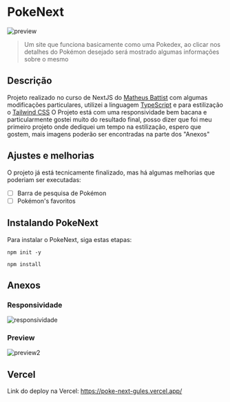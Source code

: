 # PokeNext

![preview](https://user-images.githubusercontent.com/85464318/192163468-f182799c-2c19-46dd-b780-0073fbb5e153.png)

> Um site que funciona basicamente como uma Pokedex, ao clicar nos detalhes do Pokémon desejado será mostrado algumas informações sobre o mesmo

## Descrição

Projeto realizado no curso de NextJS do [Matheus Battist](https://www.youtube.com/c/MatheusBattisti) com algumas modificações particulares, utilizei a linguagem [TypeScript](https://www.typescriptlang.org/) e para estilização o [Tailwind CSS](https://tailwindui.com/) 
O Projeto está com uma responsividade bem bacana e particularmente gostei muito do resultado final, posso dizer que foi meu primeiro projeto onde dediquei um tempo na estilização, espero que gostem, mais imagens poderão ser encontradas na parte dos "Anexos"

## Ajustes e melhorias

O projeto já está tecnicamente finalizado, mas há algumas melhorias que poderiam ser executadas:

- [ ] Barra de pesquisa de Pokémon
- [ ] Pokémon's favoritos

## Instalando PokeNext

Para instalar o PokeNext, siga estas etapas:

`npm init -y`

`npm install`

## Anexos
### Responsividade
![responsividade](https://user-images.githubusercontent.com/85464318/192163774-9af1911e-0abc-4a40-a653-ecd9b3ef2ad1.gif)
### Preview
![preview2](https://user-images.githubusercontent.com/85464318/192164348-d5c32d3f-d82d-48a6-8c31-ddeea196c6bf.gif)

## Vercel
Link do deploy na Vercel:
https://poke-next-gules.vercel.app/
